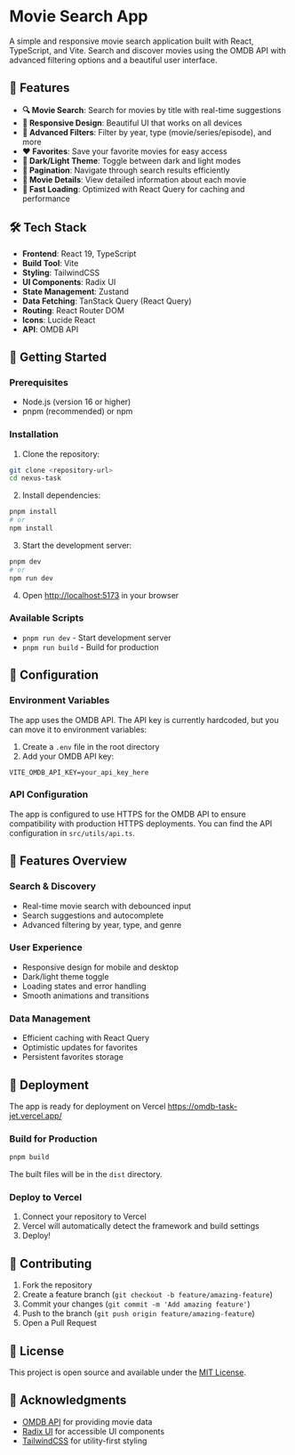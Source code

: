 # Movie Search App

A simple and responsive movie search application built with React, TypeScript, and Vite. Search and discover movies using the OMDB API with advanced filtering options and a beautiful user interface.

## 🌟 Features

- **🔍 Movie Search**: Search for movies by title with real-time suggestions
- **📱 Responsive Design**: Beautiful UI that works on all devices
- **🎯 Advanced Filters**: Filter by year, type (movie/series/episode), and more
- **❤️ Favorites**: Save your favorite movies for easy access
- **🌙 Dark/Light Theme**: Toggle between dark and light modes
- **📄 Pagination**: Navigate through search results efficiently
- **📝 Movie Details**: View detailed information about each movie
- **🚀 Fast Loading**: Optimized with React Query for caching and performance

## 🛠️ Tech Stack

- **Frontend**: React 19, TypeScript
- **Build Tool**: Vite
- **Styling**: TailwindCSS
- **UI Components**: Radix UI
- **State Management**: Zustand
- **Data Fetching**: TanStack Query (React Query)
- **Routing**: React Router DOM
- **Icons**: Lucide React
- **API**: OMDB API

## 🚀 Getting Started

### Prerequisites

- Node.js (version 16 or higher)
- pnpm (recommended) or npm

### Installation

1. Clone the repository:

```bash
git clone <repository-url>
cd nexus-task
```

2. Install dependencies:

```bash
pnpm install
# or
npm install
```

3. Start the development server:

```bash
pnpm dev
# or
npm run dev
```

4. Open [http://localhost:5173](http://localhost:5173) in your browser

### Available Scripts

- `pnpm run dev` - Start development server
- `pnpm run build` - Build for production

## 🔧 Configuration

### Environment Variables

The app uses the OMDB API. The API key is currently hardcoded, but you can move it to environment variables:

1. Create a `.env` file in the root directory
2. Add your OMDB API key:

```env
VITE_OMDB_API_KEY=your_api_key_here
```

### API Configuration

The app is configured to use HTTPS for the OMDB API to ensure compatibility with production HTTPS deployments. You can find the API configuration in `src/utils/api.ts`.

## 🎨 Features Overview

### Search & Discovery

- Real-time movie search with debounced input
- Search suggestions and autocomplete
- Advanced filtering by year, type, and genre

### User Experience

- Responsive design for mobile and desktop
- Dark/light theme toggle
- Loading states and error handling
- Smooth animations and transitions

### Data Management

- Efficient caching with React Query
- Optimistic updates for favorites
- Persistent favorites storage

## 🚀 Deployment

The app is ready for deployment on Vercel
https://omdb-task-jet.vercel.app/

### Build for Production

```bash
pnpm build
```

The built files will be in the `dist` directory.

### Deploy to Vercel

1. Connect your repository to Vercel
2. Vercel will automatically detect the framework and build settings
3. Deploy!

## 🤝 Contributing

1. Fork the repository
2. Create a feature branch (`git checkout -b feature/amazing-feature`)
3. Commit your changes (`git commit -m 'Add amazing feature'`)
4. Push to the branch (`git push origin feature/amazing-feature`)
5. Open a Pull Request

## 📝 License

This project is open source and available under the [MIT License](LICENSE).

## 🙏 Acknowledgments

- [OMDB API](http://www.omdbapi.com/) for providing movie data
- [Radix UI](https://www.radix-ui.com/) for accessible UI components
- [TailwindCSS](https://tailwindcss.com/) for utility-first styling
